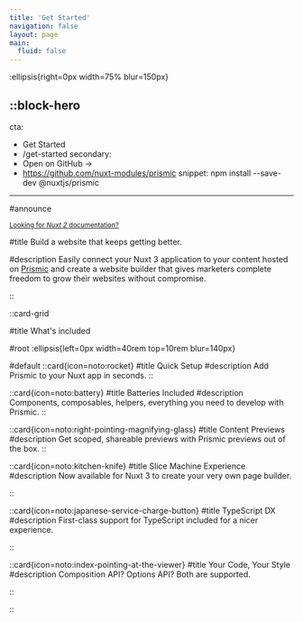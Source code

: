 ```yaml
---
title: 'Get Started'
navigation: false
layout: page
main:
  fluid: false
---
```


:ellipsis{right=0px width=75% blur=150px}

::block-hero
---
cta:
  - Get Started
  - /get-started
secondary:
  - Open on GitHub →
  - https://github.com/nuxt-modules/prismic
snippet: npm install --save-dev @nuxtjs/prismic
---

#announce

<small>[Looking for _Nuxt 2_ documentation?](https://v1.prismic.nuxtjs.org)</small>

#title
Build a website that keeps getting better.

#description
Easily connect your Nuxt 3 application to your content hosted on [Prismic](https://prismic.io) and create a website builder that gives marketers complete freedom to grow their websites without compromise.

::

::card-grid

#title
What's included

#root
:ellipsis{left=0px width=40rem top=10rem blur=140px}

#default
::card{icon=noto:rocket}
#title
Quick Setup
#description
Add Prismic to your Nuxt app in seconds.
::

::card{icon=noto:battery}
#title
Batteries Included
#description
Components, composables, helpers, everything you need to develop with Prismic.
::

::card{icon=noto:right-pointing-magnifying-glass}
#title
Content Previews
#description
Get scoped, shareable previews with Prismic previews out of the box.
::

::card{icon=noto:kitchen-knife}
#title
Slice Machine Experience
#description
Now available for Nuxt 3 to create your very own page builder.

::

::card{icon=noto:japanese-service-charge-button}
#title
TypeScript DX
#description
First-class support for TypeScript included for a nicer experience.

::

::card{icon=noto:index-pointing-at-the-viewer}
#title
Your Code, Your Style
#description
Composition API? Options API? Both are supported.

::

::
